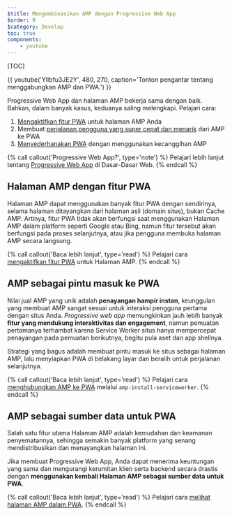 ```yaml
---
$title: Mengombinasikan AMP dengan Progressive Web App
$order: 9
$category: Develop
toc: true
components:
    - youtube
---
```

[TOC]

{{ youtube('Yllbfu3JE2Y', 480, 270, caption='Tonton pengantar tentang menggabungkan AMP dan PWA.') }}

Progressive Web App dan halaman AMP bekerja sama dengan baik. Bahkan, dalam banyak kasus, keduanya saling melengkapi. Pelajari cara:

1. [Mengaktifkan fitur PWA](/id/docs/guides/pwa-amp/amp-as-pwa.html) untuk halaman AMP Anda
2. Membuat [perjalanan pengguna yang super cepat dan menarik](/id/docs/guides/pwa-amp/amp-to-pwa.html) dari AMP ke PWA
3. [Menyederhanakan PWA](/id/docs/guides/pwa-amp/amp-in-pwa.html) dengan menggunakan kecanggihan AMP

{% call callout('Progressive Web App?', type='note') %}
Pelajari lebih lanjut tentang [Progressive Web App](https://developers.google.com/web/progressive-web-apps/) di Dasar-Dasar Web.
{% endcall %}

## Halaman AMP dengan fitur PWA

Halaman AMP dapat menggunakan banyak fitur PWA dengan sendirinya, selama halaman ditayangkan dari halaman asli (domain situs), bukan Cache AMP. Artinya, fitur PWA tidak akan berfungsi saat menggunakan Halaman AMP dalam platform seperti Google atau Bing, namun fitur tersebut akan berfungsi pada proses selanjutnya, atau jika pengguna membuka halaman AMP secara langsung.

{% call callout('Baca lebih lanjut', type='read') %}
Pelajari cara [mengaktifkan fitur PWA](/id/docs/guides/pwa-amp/amp-as-pwa.html) untuk Halaman AMP.
{% endcall %}

## AMP sebagai pintu masuk ke PWA

Nilai jual AMP yang unik adalah **penayangan hampir instan**, keunggulan yang membuat AMP sangat sesuai untuk interaksi pengguna pertama dengan situs Anda. *Progressive web app* memungkinkan jauh lebih banyak **fitur yang mendukung interaktivitas dan engagement**, namun pemuatan pertamanya terhambat karena Service Worker situs hanya mempercepat penayangan pada pemuatan berikutnya, begitu pula aset dan app shellnya.

Strategi yang bagus adalah membuat pintu masuk ke situs sebagai halaman AMP, lalu menyiapkan PWA di belakang layar dan beralih untuk perjalanan selanjutnya.

{% call callout('Baca lebih lanjut', type='read') %}
Pelajari cara [menghubungkan AMP ke PWA](/id/docs/guides/pwa-amp/amp-to-pwa.html) melalui `amp-install-serviceworker`.
{% endcall %}

## AMP sebagai sumber data untuk PWA

Salah satu fitur utama Halaman AMP adalah kemudahan dan keamanan penyematannya, sehingga semakin banyak platform yang senang mendistribusikan dan menayangkan halaman ini.

Jika membuat Progressive Web App, Anda dapat menerima keuntungan yang sama dan mengurangi kerumitan klien serta backend secara drastis dengan **menggunakan kembali Halaman AMP sebagai sumber data untuk PWA**.

{% call callout('Baca lebih lanjut', type='read') %}
Pelajari cara [melihat halaman AMP dalam PWA](/id/docs/guides/pwa-amp/amp-in-pwa.html).
{% endcall %}
 
 
